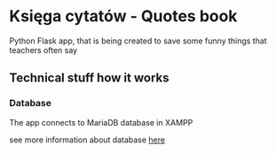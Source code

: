 # Księga cytatów - Quotes book
Python Flask app, that is being created to save
some funny things that teachers often say

## Technical stuff how it works

### Database
The app connects to MariaDB database in XAMPP

see more information about database [here](database_info/info.md)